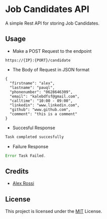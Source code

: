 # Job Candidates API

A simple Rest API for storing Job Candidates.

## Usage

- Make a POST Request to the endpoint

```shell
https://{IP}:{PORT}/candidate
```
- The Body of Request in JSON format

```shell
{
  "firstname": "alex",
  "lastname": "pauql",
  "phonenumber": "0628646309",
  "email": "kalebdfsf@gmail.com",
  "calltime": "10:00 - 09:00",
  "linkedin": "www.linkedin.com",
  "github": "www.github.com",
  "comment": "this is a comment"
}
```
- Succesful Response
```js
Task completed succesfully
```

- Failure Response
```js
Error Task Failed.
```

## Credits
- [Alex Rossi](https://github.com/burnwood1911)
## License
This project is licensed under the [MIT](LICENSE.md) License.
